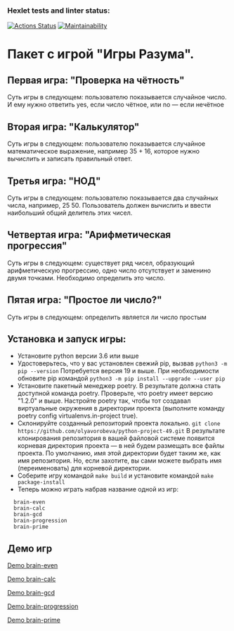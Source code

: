 ### Hexlet tests and linter status:
[![Actions Status](https://github.com/olyavorobeva/python-project-49/workflows/hexlet-check/badge.svg)](https://github.com/olyavorobeva/python-project-49/actions)
[![Maintainability](https://api.codeclimate.com/v1/badges/c5be20bbe33e755776f4/maintainability)](https://codeclimate.com/github/olyavorobeva/python-project-49/maintainability)

# Пакет с игрой "Игры Разума".

## Первая игра: "Проверка на чётность"
Суть игры в следующем: пользователю показывается случайное число. И ему нужно ответить yes, если число чётное, или no — если нечётное

## Вторая игра: "Калькулятор"
Суть игры в следующем: пользователю показывается случайное математическое выражение, например 35 + 16, которое нужно вычислить и записать правильный ответ.

## Третья игра: "НОД"
Суть игры в следующем: пользователю показывается два случайных числа, например, 25 50. Пользователь должен вычислить и ввести наибольший общий делитель этих чисел.

## Четвертая игра: "Арифметическая прогрессия"
Суть игры в следующем: существует ряд чисел, образующий арифметическую прогрессию, одно число отсутствует и заменино двумя точками. Необходимо определить это число.

## Пятая игра: "Простое ли число?"
Суть игры в следующем: определить является ли число простым

## Установка и запуск игры:
* Установите python версии 3.6 или выше
* Удостоверьтесь, что у вас установлен свежий pip, вызвав ```python3 -m pip --version``` Потребуется версия 19 и выше. При необходимости обновите pip командой ```python3 -m pip install --upgrade --user pip```
* Установите пакетный менеджер poetry. В результате должна стать доступной команда poetry. Проверьте, что poetry имеет версию "1.2.0" и выше. Настройте poetry так, чтобы тот создавал виртуальные окружения в директории проекта (выполните команду poetry config virtualenvs.in-project true).
* Склонируйте созданный репозиторий проекта локально. ```git clone https://github.com/olyavorobeva/python-project-49.git```
В результате клонирования репозитория в вашей файловой системе появится корневая директория проекта — в ней будем размещать все файлы проекта. По умолчанию, имя этой директории будет таким же, как имя репозитория. Но, если захотите, вы сами можете выбрать имя (переименовать) для корневой директории.
* Соберите игру командой ```make build```
  и установите командой ```make package-install```
* Теперь можно играть набрав название одной из игр:
```
  brain-even
  brain-calc
  brain-gcd
  brain-progression
  brain-prime
```
## Демо игр
[Demo brain-even](https://asciinema.org/a/551628)


[Demo brain-calc](https://asciinema.org/a/eeizYaGRUYwDuGgT1iIdtrKvV)


[Demo brain-gcd](https://asciinema.org/a/dtWsqZ7BZy0KH41EIVbJnXwFJ)


[Demo brain-progression](https://asciinema.org/a/fdoRmzSK3fJZMcLI3GaLg9B6l)


[Demo brain-prime](https://asciinema.org/a/556206)
